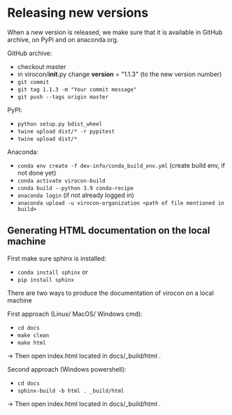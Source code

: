# Releasing new versions

When a new version is released, we make sure that it is available in GitHub archive, on PyPi and on anaconda.org.

GitHub archive:
* checkout master
* in virocon/__init__.py change __version__ = "1.1.3" (to the new version number)
* `git commit`
* `git tag 1.1.3 -m "Your commit message"`
* `git push --tags origin master`

PyPI:
* `python setup.py bdist_wheel`
* `twine upload dist/* -r pypitest`
* `twine upload dist/*`

Anaconda:
* `conda env create -f dev-info/conda_build_env.yml` (create build env, if not done yet)
* `conda activate virocon-build`
* `conda build --python 3.9 conda-recipe`
* `anaconda login` (if not already logged in)
* `anaconda upload -u virocon-organization <path of file mentioned in build>`

 ## Generating HTML documentation on the local machine
 
 First make sure sphinx is installed:
* `conda install sphinx` or 
* `pip install sphinx`

There are two ways to produce the documentation of virocon on a local machine
 
First approach (Linux/ MacOS/ Windows cmd):
* `cd docs`
* `make clean`
* `make html`
 
-> Then open index.html located in docs/_build/html .

Second approach (Windows powershell): 
* `cd docs`
* `sphinx-build -b html . _build/html`
 
-> Then open index.html located in docs/_build/html .
